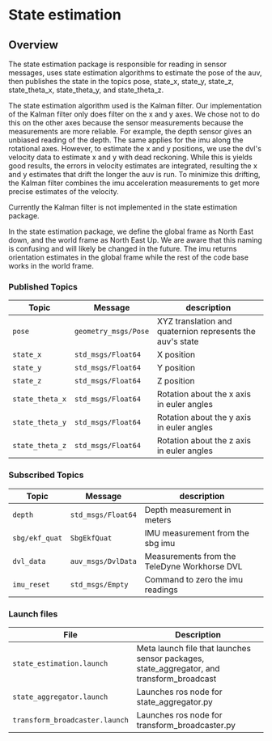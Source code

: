 # State estimation

## Overview

The state estimation package is responsible for reading in sensor messages, uses state estimation algorithms
to estimate the pose of the auv, then publishes the state in the topics pose, state_x, state_y, state_z,
state_theta_x, state_theta_y, and state_theta_z.

The state estimation algorithm used is the Kalman filter. Our implementation of the Kalman filter only does filter on the x and y axes. We chose not to do this on the other axes because the sensor measurements because the measurements are more reliable. For example, the depth sensor gives an unbiased reading of the depth. The same applies for the imu along the rotational axes. However, to estimate the x and y positions, we use the dvl's velocity data to estimate x and y with dead reckoning. While this is yields good results, the errors in velocity estimates are integrated, resulting the x and y estimates that drift the longer the auv is run. To minimize this drifting, the Kalman filter combines the imu acceleration measurements to get more precise estimates of the velocity.

Currently the Kalman filter is not implemented in the state estimation package.

In the state estimation package, we define the global frame as North East down, and the world frame as North East Up. We are aware that this naming is confusing and will likely be changed in the future. The imu returns orientation estimates in the global frame while the rest of the code base works in the world frame.


### Published Topics

| Topic | Message | description |
| ------ | ------- | ---------- |
| `pose` | `geometry_msgs/Pose` | XYZ translation and quaternion represents the auv's state|
| `state_x` | `std_msgs/Float64` | X position|
| `state_y` | `std_msgs/Float64` | Y position|
| `state_z` | `std_msgs/Float64` | Z position|
| `state_theta_x` | `std_msgs/Float64` | Rotation about the x axis in euler angles|
| `state_theta_y` | `std_msgs/Float64` | Rotation about the y axis in euler angles|
| `state_theta_z` | `std_msgs/Float64` | Rotation about the z axis in euler angles|

### Subscribed Topics

| Topic | Message | description |
| ------ | ------- | ---------- |
| `depth` | `std_msgs/Float64` | Depth measurement in meters|
| `sbg/ekf_quat` | `SbgEkfQuat` | IMU measurement from the sbg imu|
| `dvl_data` | `auv_msgs/DvlData` | Measurements from the TeleDyne Workhorse DVL|
| `imu_reset` | `std_msgs/Empty` | Command to zero the imu readings|

### Launch files

| File | Description|
| ------ | ------ |
|  `state_estimation.launch` | Meta launch file that launches sensor packages, state_aggregator, and transform_broadcast|
| `state_aggregator.launch` | Launches ros node for state_aggregator.py|
| `transform_broadcaster.launch` | Launches ros node for transform_broadcaster.py|